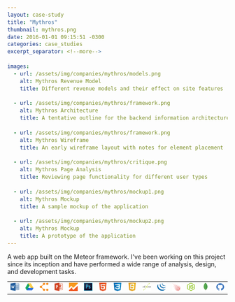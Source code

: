 ```yaml
---
layout: case-study
title: "Mythros"
thumbnail: mythros.png
date: 2016-01-01 09:15:51 -0300
categories: case_studies
excerpt_separator: <!--more-->

images:
  - url: /assets/img/companies/mythros/models.png
    alt: Mythros Revenue Model
    title: Different revenue models and their effect on site features

  - url: /assets/img/companies/mythros/framework.png
    alt: Mythros Architecture
    title: A tentative outline for the backend information architecture

  - url: /assets/img/companies/mythros/framework.png
    alt: Mythros Wireframe
    title: An early wireframe layout with notes for element placement
    
  - url: /assets/img/companies/mythros/critique.png
    alt: Mythros Page Analysis
    title: Reviewing page functionality for different user types

  - url: /assets/img/companies/mythros/mockup1.png
    alt: Mythros Mockup
    title: A sample mockup of the application

  - url: /assets/img/companies/mythros/mockup2.png
    alt: Mythros Mockup
    title: A prototype of the application
---
```


A web app built on the Meteor framework. I've been working on this project since its inception and have performed a wide range of analysis, design, and development tasks.
<!--more-->

<table class="tools">
<td><img alt="Microsoft Word" src="/assets/img/tools/msword.png"/></td>
<td><img alt="Google Docs"    src="/assets/img/tools/googledocs.png"/></td>
<td><img alt="LucidChart" src="/assets/img/tools/lucidchart.png"/></td>
<td><img alt="Microsoft Power Point" src="/assets/img/tools/mspowerpoint.png"/></td>
<td><img alt="Google Analytics" src="/assets/img/tools/googleanalytics.png"/></td>
<td><img alt="Photoshop"      src="/assets/img/tools/photoshop.png"/></td>
<td><img alt="HTML5" src="/assets/img/tools/html5.png"/></td>
<td><img alt="CSS3" src="/assets/img/tools/css3.png"/></td>
<td><img alt="JavaScript" src="/assets/img/tools/javascript.png"/></td>
<td><img alt="Stylus" src="/assets/img/tools/stylus.png"/></td>
<td><img alt="JQuery" src="/assets/img/tools/jquery.png"/></td>
<td><img alt="Meteor.js" src="/assets/img/tools/meteor.png"/></td>
<td><img alt="Node.js" src="/assets/img/tools/node.png"/></td>
<td><img alt="MongoDB" src="/assets/img/tools/mongodb.png"/></td>
<td><img alt="GitHub" src="/assets/img/tools/github.png"/></td>
</table>
